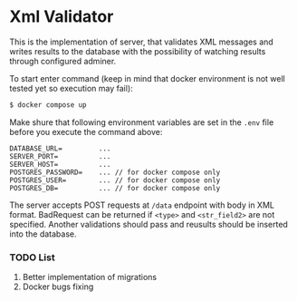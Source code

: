 # Xml Validator

This is the implementation of server, that validates XML messages and writes results to the database with the possibility of watching results through configured adminer.

To start enter command (keep in mind that docker environment is not well tested yet so execution may fail):
```bash
$ docker compose up
```
Make shure that following environment variables are set in the `.env` file before you execute the command above:
```
DATABASE_URL=         ...
SERVER_PORT=          ...
SERVER_HOST=          ...
POSTGRES_PASSWORD=    ... // for docker compose only
POSTGRES_USER=        ... // for docker compose only
POSTGRES_DB=          ... // for docker compose only
```

The server accepts POST requests at `/data` endpoint with body in XML format. BadRequest can be returned if `<type>` and `<str_field2>` are not specified. Another validations should pass and reusults should be inserted into the database.

### TODO List

1. Better implementation of migrations
2. Docker bugs fixing